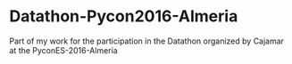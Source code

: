 # Datathon-Pycon2016-Almeria
Part of my work for the participation in the Datathon organized by Cajamar at the PyconES-2016-Almería
